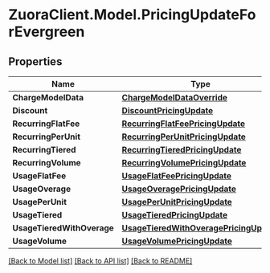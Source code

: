 # ZuoraClient.Model.PricingUpdateForEvergreen

## Properties

Name | Type | Description | Notes
------------ | ------------- | ------------- | -------------
**ChargeModelData** | [**ChargeModelDataOverride**](ChargeModelDataOverride.md) |  | [optional] 
**Discount** | [**DiscountPricingUpdate**](DiscountPricingUpdate.md) |  | [optional] 
**RecurringFlatFee** | [**RecurringFlatFeePricingUpdate**](RecurringFlatFeePricingUpdate.md) |  | [optional] 
**RecurringPerUnit** | [**RecurringPerUnitPricingUpdate**](RecurringPerUnitPricingUpdate.md) |  | [optional] 
**RecurringTiered** | [**RecurringTieredPricingUpdate**](RecurringTieredPricingUpdate.md) |  | [optional] 
**RecurringVolume** | [**RecurringVolumePricingUpdate**](RecurringVolumePricingUpdate.md) |  | [optional] 
**UsageFlatFee** | [**UsageFlatFeePricingUpdate**](UsageFlatFeePricingUpdate.md) |  | [optional] 
**UsageOverage** | [**UsageOveragePricingUpdate**](UsageOveragePricingUpdate.md) |  | [optional] 
**UsagePerUnit** | [**UsagePerUnitPricingUpdate**](UsagePerUnitPricingUpdate.md) |  | [optional] 
**UsageTiered** | [**UsageTieredPricingUpdate**](UsageTieredPricingUpdate.md) |  | [optional] 
**UsageTieredWithOverage** | [**UsageTieredWithOveragePricingUpdate**](UsageTieredWithOveragePricingUpdate.md) |  | [optional] 
**UsageVolume** | [**UsageVolumePricingUpdate**](UsageVolumePricingUpdate.md) |  | [optional] 

[[Back to Model list]](../README.md#documentation-for-models) [[Back to API list]](../README.md#documentation-for-api-endpoints) [[Back to README]](../README.md)

